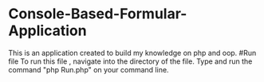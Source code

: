# Console-Based-Formular-Application
This is an application created to build my knowledge on php and oop. 
#Run file
To run this file , navigate into the directory of the file.
Type and run the command "php Run.php" on your command line.
